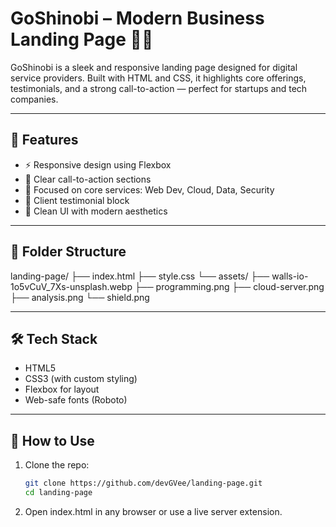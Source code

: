 # GoShinobi – Modern Business Landing Page 💼🌐

GoShinobi is a sleek and responsive landing page designed for digital service providers. Built with HTML and CSS, it highlights core offerings, testimonials, and a strong call-to-action — perfect for startups and tech companies.

---

## 🚀 Features

- ⚡ Responsive design using Flexbox
- 🎯 Clear call-to-action sections
- 🧠 Focused on core services: Web Dev, Cloud, Data, Security
- 💬 Client testimonial block
- 🧼 Clean UI with modern aesthetics

---

## 📁 Folder Structure

landing-page/
├── index.html
├── style.css
└── assets/
    ├── walls-io-1o5vCuV_7Xs-unsplash.webp
    ├── programming.png
    ├── cloud-server.png
    ├── analysis.png
    └── shield.png

---

## 🛠 Tech Stack

- HTML5
- CSS3 (with custom styling)
- Flexbox for layout
- Web-safe fonts (Roboto)

---

## 🧪 How to Use

1. Clone the repo:
   ```bash
   git clone https://github.com/devGVee/landing-page.git
   cd landing-page
   ```
2. Open index.html in any browser or use a live server extension.
